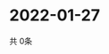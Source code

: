 # 2022-01-27
  共 0条

  <!-- BEGIN -->
  <!-- 最后更新时间Thu Jan 27 2022 13:12:13 GMT+0000 (Coordinated Universal Time) -->
  
  <!-- END -->
  
  
